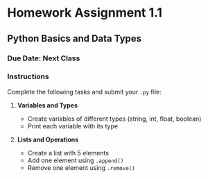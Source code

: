 # Homework Assignment 1.1

## Python Basics and Data Types

### Due Date: Next Class

### Instructions
Complete the following tasks and submit your `.py` file:

1. **Variables and Types**
   - Create variables of different types (string, int, float, boolean)
   - Print each variable with its type

2. **Lists and Operations**
   - Create a list with 5 elements
   - Add one element using `.append()`
   - Remove one element using `.remove()`
